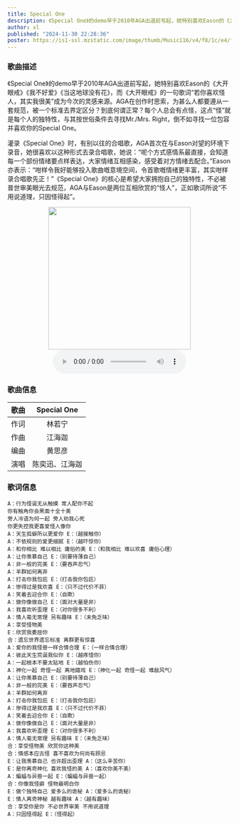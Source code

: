 ```yaml
---
title: Special One
description: 《Special One》的demo早于2010年AGA出道前写起，她特别喜欢Eason的《大开眼戒》《我不好爱》《当这地球没有花》，而《大开眼戒》的一句歌词“若你喜欢怪人，其实我很美”成为今次的灵感来源。AGA在创作时思索，为甚么人都要遵从一套规范，被一个标准去界定区分？到底何谓正常？每个人总会有点怪，这点“怪”就是每个人的独特性，与其按世俗条件去寻找Mr./Mrs. Right，倒不如寻找一位包容并喜欢你的Special One。
author: xl
published: "2024-11-30 22:28:36"
poster: https://is1-ssl.mzstatic.com/image/thumb/Music116/v4/f8/1c/e4/f81ce4e0-ac7d-94b9-08b8-1b31e170242b/23UM1IM01686.rgb.jpg/1200x1200bb.webp
---
```

### 歌曲描述
《Special One》的demo早于2010年AGA出道前写起，她特别喜欢Eason的《大开眼戒》《我不好爱》《当这地球没有花》，而《大开眼戒》的一句歌词“若你喜欢怪人，其实我很美”成为今次的灵感来源。AGA在创作时思索，为甚么人都要遵从一套规范，被一个标准去界定区分？到底何谓正常？每个人总会有点怪，这点“怪”就是每个人的独特性，与其按世俗条件去寻找Mr./Mrs. Right，倒不如寻找一位包容并喜欢你的Special One。

灌录《Special One》时，有别以往的合唱歌，AGA首次在与Eason对望的环境下录音，她很喜欢以这种形式去录合唱歌，她说：“呢个方式感情系最直接，会知道每一个部份情绪要点样表达，大家情绪互相感染，感受着对方情绪去配合。”Eason亦表示：“咁样令我好能够投入歌曲嘅意境空间，令首歌嘅情绪更丰富，其实咁样录合唱歌先正！”《Special One》的核心是希望大家拥抱自己的独特性，不必被普世审美眼光去规范，AGA与Eason是两位互相欣赏的“怪人”，正如歌词所说“不用说道理，只因怪得起”。

<div align=center>
    <img src="https://is1-ssl.mzstatic.com/image/thumb/Music116/v4/f8/1c/e4/f81ce4e0-ac7d-94b9-08b8-1b31e170242b/23UM1IM01686.rgb.jpg/1200x1200bb.webp" width="320" />
    <audio src="//ws.stream.qqmusic.qq.com/C400004SYg6P3ZXTtd.m4a?guid=994911819&vkey=39B772779CB0B8630B1C59C390326FB3CC455706AF8CC0722EA2AC65A22998E6C6D6DFD97F33114E288A306202364958813E42BED5B939E8&uin=&fromtag=120032&src=C400004WsVom3wnALf.m4a" controls autoplay />
</div>

### 歌曲信息
|歌曲|Special One|
|:-:|:-:|
|作词|林若宁|
|作曲|江海迦|
|编曲|黄思彦|
|演唱|陈奕迅、江海迦|

### 歌词信息
    A：行为怪诞无从触摸 常人配你不起
    你有触角你会黑面十全十美
    旁人冷语为何一起 旁人劝我心死
    你更失控我更喜爱怪人像你
    A：天生孤僻所以更爱你 E：（越接触你）
    A：不依规则的爱更细腻 E：（越吓惊你）
    A：和你相比 难以相比 庸俗的美 E：（和我相比 难以欢喜 庸俗心理）
    A：让你羡慕自己 E：（别要待薄自己）
    A：非一般的完美 E：（要吞声忍气）
    A：羊群如何离弃
    A：打击你我包庇 E：（打击我你包庇）
    A：惨得过是我欢喜 E：（只不过代价不菲）
    A：笑着去迎合你 E：（自欺）
    A：做你像做自己 E：（面对大量是非）
    A：我喜欢听歪理 E：（对你很多不利）
    A：情人毫无常理 另有趣味 E：（未免乏味）
    A：享受怪物美
    E：欣赏我委屈你
    合：遗忘世界遗忘标准 离群更有惊喜
    A：爱你的我怪兽一样合情合理 E：（一样合情合理）
    A：彼此天生荒诞我似你 E：（越疼惜你）
    A：一起根本不要太贴地 E：（越怕伤你）
    A：神化一起 奇怪一起 离地嬉戏 E：（神化一起 奇怪一起 难敌风气）
    A：让你羡慕自己 E：（别要待薄自己）
    A：非一般的完美 E：（要吞声忍气）
    A：羊群如何离弃
    A：打击你我包庇 E：（打击我你包庇）
    A：惨得过是我欢喜 E：（只不过代价不菲）
    A：笑着去迎合你 E：（自欺）
    A：做你像做自己 E：（面对大量是非）
    A：我喜欢听歪理 E：（对你很多不利）
    A：情人毫无常理 另有趣味 E：（未免乏味）
    合：享受怪物美 欣赏你这种美
    合：情感本应古怪 喜不喜欢为何尚有顾忌
    E：让我羡慕自己 也许超出歪理 A：（这么辛苦你）
    E：是你离奇神化 喜欢我怪的美 A：（喜欢你美不美）
    A：蝙蝠与异兽一起 E：（蝙蝠与异兽一起）
    合：你像我怪癖 怪物最明白你
    E：做个独特自己 爱多么的诡秘 A：（爱多么的诡秘）
    E：情人离奇神秘 越有趣味 A：（越有趣味）
    合：享受你是你 不必世界审美 不用说道理
    A：只因怪得起 E：（怪得起）